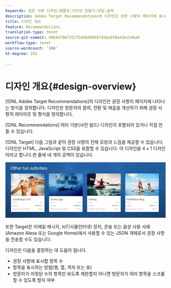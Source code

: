 ```yaml
---
keywords: 권장 사항 디자인;템플릿;디자인 만들기;전달;출력
description: Adobe Target Recommendations의 디자인은 권장 사항이 페이지에 표시되는 방식을 정의합니다. 디자인은 방문자의 참여, 전환 및 매출을 개선하기 위해 권장 사항의 레이아웃 및 형식을 정의합니다.
title: 디자인 개요
feature: Recommendations
translation-type: tm+mt
source-git-commit: 48b94f967252f5ddb009597456edf0a43bc54ba6
workflow-type: tm+mt
source-wordcount: '198'
ht-degree: 25%

---
```



# 디자인 개요{#design-overview}

[!DNL Adobe Target Recommendations]의 디자인은 권장 사항이 페이지에 나타나는 방식을 정의합니다. 디자인은 방문자의 참여, 전환 및 매출을 개선하기 위해 권장 사항의 레이아웃 및 형식을 정의합니다.

[!DNL Recommendations] 여러 기본(사전 빌드) 디자인이 포함되어 있거나 직접 만들 수 있습니다.

[!DNL Target] 다음 그림과 같이 권장 사항의 전체 모양과 느낌을 제공할 수 있습니다. 디자인은 HTML, JavaScript 및 CSS를 포함할 수 있습니다. 이 디자인을 4 x 1 디자인이라고 합니다.한 줄에 네 개의 공백이 있습니다.

![](assets/velocity_example.png)

또한 Target은 이메일 메시지, IoT(사물인터넷) 장치, 콘솔 또는 음성 사용 사례(Amazon Alexa 또는 Google Home)에서 사용할 수 있는 JSON 개체로서 권장 사항을 전송할 수도 있습니다.

디자인은 다음을 결정하는 데 도움이 됩니다.

* 권장 사항에 표시할 항목 수
* 항목을 표시하는 방법(행, 열, 격자 또는 표)
* 방문자가 지정된 수의 항목만 보도록 제한할지 아니면 방문자가 여러 항목을 스크롤할 수 있도록 할지 여부

